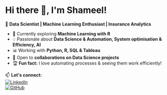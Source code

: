 
# Hi there 👋, I'm Shameel!  

🚀 **Data Scientist | Machine Learning Enthusiast | Insurance Analytics**  

- 🧠 Currently exploring **Machine Learning with R**  
- 💡 Passionate about **Data Science & Automation, System optimisation & Efficiency, AI**  
- 📊 Working with **Python, R, SQL & Tableau**  
- 🤝 Open to **collaborations on Data Science projects**  
- 🏆 **Fun fact:** I love automating processes & seeing them work efficiently!  

📫 **Let's connect:**  
[![LinkedIn](https://img.shields.io/badge/-LinkedIn-blue?style=flat&logo=LinkedIn&logoColor=white)](your-linkedin-url)  
[![GitHub](https://img.shields.io/badge/-GitHub-black?style=flat&logo=github&logoColor=white)](https://github.com/ShamS)  


